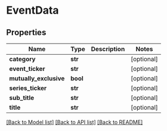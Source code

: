 # EventData

## Properties
Name | Type | Description | Notes
------------ | ------------- | ------------- | -------------
**category** | **str** |  | [optional] 
**event_ticker** | **str** |  | [optional] 
**mutually_exclusive** | **bool** |  | [optional] 
**series_ticker** | **str** |  | [optional] 
**sub_title** | **str** |  | [optional] 
**title** | **str** |  | [optional] 

[[Back to Model list]](../README.md#documentation-for-models) [[Back to API list]](../README.md#documentation-for-api-endpoints) [[Back to README]](../README.md)

